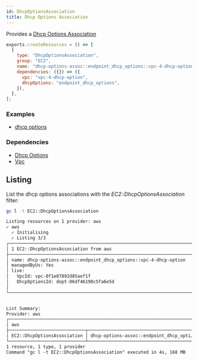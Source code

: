 ```yaml
---
id: DhcpOptionsAssociation
title: Dhcp Options Association
---
```


Provides a [Dhcp Options Association](https://console.aws.amazon.com/vpc/home?#dhcpOptions:)

```js
exports.createResources = () => [
  {
    type: "DhcpOptionsAssociation",
    group: "EC2",
    name: "dhcp-options-assoc::endpoint_dhcp_options::vpc-4-dhcp-option",
    dependencies: ({}) => ({
      vpc: "vpc-4-dhcp-option",
      dhcpOptions: "endpoint_dhcp_options",
    }),
  },
];
```

### Examples

- [dhcp options](https://github.com/grucloud/grucloud/blob/main/examples/aws/EC2/dhcp-options)

### Dependencies

- [Dhcp Options](./DhcpOptions.md)
- [Vpc](./Vpc.md)

## Listing

List the dhcp options associations with the _EC2::DhcpOptionsAssociation_ filter:

```sh
gc l -t EC2::DhcpOptionsAssociation
```

```txt
Listing resources on 1 provider: aws
✓ aws
  ✓ Initialising
  ✓ Listing 3/3
┌────────────────────────────────────────────────────────────────────────┐
│ 1 EC2::DhcpOptionsAssociation from aws                                 │
├────────────────────────────────────────────────────────────────────────┤
│ name: dhcp-options-assoc::endpoint_dhcp_options::vpc-4-dhcp-option     │
│ managedByUs: Yes                                                       │
│ live:                                                                  │
│   VpcId: vpc-0f1e07892d85aef1f                                         │
│   DhcpOptionsId: dopt-06df46190c5fa6e5d                                │
│                                                                        │
└────────────────────────────────────────────────────────────────────────┘


List Summary:
Provider: aws
┌───────────────────────────────────────────────────────────────────────┐
│ aws                                                                   │
├─────────────────────────────┬─────────────────────────────────────────┤
│ EC2::DhcpOptionsAssociation │ dhcp-options-assoc::endpoint_dhcp_opti… │
└─────────────────────────────┴─────────────────────────────────────────┘
1 resource, 1 type, 1 provider
Command "gc l -t EC2::DhcpOptionsAssociation" executed in 4s, 168 MB
```
